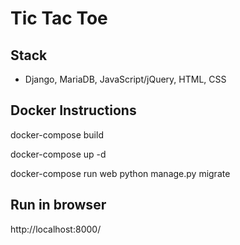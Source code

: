 # Tic Tac Toe

## Stack
- Django, MariaDB, JavaScript/jQuery, HTML, CSS

## Docker Instructions
docker-compose build 

docker-compose up -d 

docker-compose run web python manage.py migrate

## Run in browser
http://localhost:8000/
